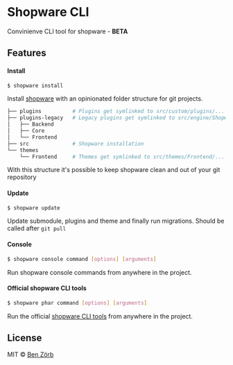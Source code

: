 # Shopware CLI

Convinienve CLI tool for shopware - **BETA**

## Features

#### Install
```bash
$ shopware install
```

Install [shopware](https://github.com/shopware/shopware) with an opinionated folder structure for git projects.

```bash
├── plugins          # Plugins get symlinked to src/custom/plugins/...
├── plugins-legacy   # Legacy plugins get symlinked to src/engine/Shopware/Plugins/Local/...
│   ├── Backend
│   ├── Core
│   └── Frontend
├── src              # Shopware installation
└── themes
    └── Frontend     # Themes get symlinked to src/themes/Frontend/...
```
With this structure it's possible to keep shopware clean and out of your git repository


#### Update

```bash
$ shopware update
```

Update submodule, plugins and theme and finally run migrations. Should be called after `git pull`

#### Console

```bash
$ shopware console command [options] [arguments]
```

Run shopware console commands from anywhere in the project.

#### Official shopware CLI tools

```bash
$ shopware phar command [options] [arguments]
```

Run the official [shopware CLI tools](https://github.com/shopwareLabs/sw-cli-tools) from anywhere in the project.


## License

MIT © [Ben Zörb](http://sommerlaune.com)
